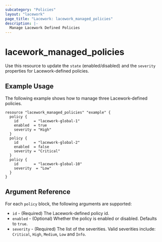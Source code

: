 ```yaml
---
subcategory: "Policies"
layout: "lacework"
page_title: "Lacework: lacework_managed_policies"
description: |-
  Manage Lacework Defined Policies
---
```


# lacework\_managed\_policies

Use this resource to update the `state` (enabled/disabled) and the `severity` properties for Lacework-defined policies.

## Example Usage

The following example shows how to manage three Lacework-defined policies.

```hcl
resource "lacework_managed_policies" "example" {
  policy {
    id       = "lacework-global-1"
    enabled  = true
    severity = "High"
  }
  policy {
    id       = "lacework-global-2"
    enabled  = false
    severity = "Critical"
  }
  policy {
    id       = "lacework-global-10"
    severity  = "Low"
  }
}
```

## Argument Reference

For each `policy` block, the following arguments are supported:

* `id` - (Required) The Lacework-defined policy id.
* `enabled` - (Optional) Whether the policy is enabled or disabled. Defaults to `true`.
* `severity` - (Required) The list of the severities. Valid severities include:
  `Critical`, `High`, `Medium`, `Low` and `Info`.
